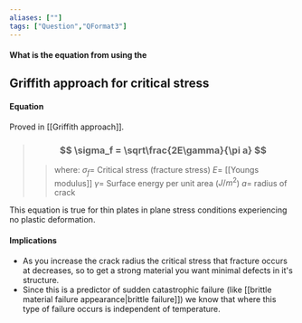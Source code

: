 ```yaml
---
aliases: [""]
tags: ["Question","QFormat3"]
---
```


#### What is the equation from using the
## Griffith approach for critical stress
#### Equation
Proved in [[Griffith approach]].

> ### $$ \sigma_f = \sqrt\frac{2E\gamma}{\pi a} $$ 
>> where:
>> $\sigma_f=$ Critical stress (fracture stress)
>> $E=$ [[Youngs modulus]]
>> $\gamma=$ Surface energy per unit area ($J/m^{2}$)
>> $a=$ radius of crack

This equation is true for thin plates in plane stress conditions experiencing no plastic deformation.

#### Implications
- As you increase the crack radius the critical stress that fracture occurs at decreases, so to get a strong material you want minimal defects in it's structure.
- Since this is a predictor of sudden catastrophic failure (like [[brittle material failure appearance|brittle failure]]) we know that where this type of failure occurs is independent of temperature.